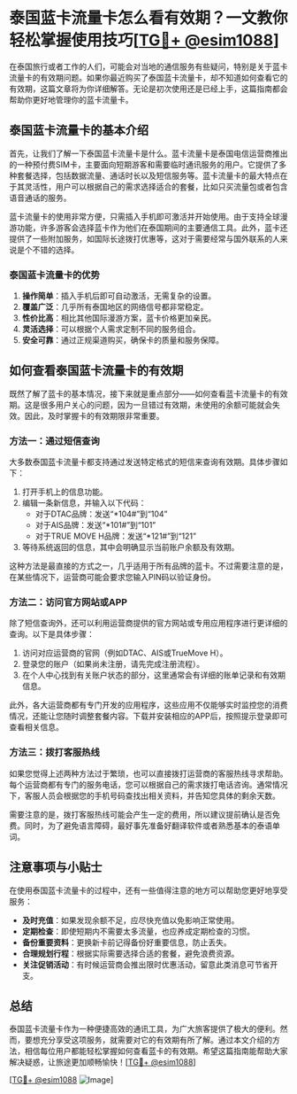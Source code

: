 # 泰国蓝卡流量卡怎么看有效期？一文教你轻松掌握使用技巧[[TG💪+ @esim1088](https://t.me/s/esim1088)]

在泰国旅行或者工作的人们，可能会对当地的通信服务有些疑问，特别是关于蓝卡流量卡的有效期问题。如果你最近购买了泰国蓝卡流量卡，却不知道如何查看它的有效期，这篇文章将为你详细解答。无论是初次使用还是已经上手，这篇指南都会帮助你更好地管理你的蓝卡流量卡。

## 泰国蓝卡流量卡的基本介绍

首先，让我们了解一下泰国蓝卡流量卡是什么。蓝卡流量卡是泰国电信运营商推出的一种预付费SIM卡，主要面向短期游客和需要临时通讯服务的用户。它提供了多种套餐选择，包括数据流量、通话时长以及短信服务等。蓝卡流量卡的最大特点在于其灵活性，用户可以根据自己的需求选择适合的套餐，比如只买流量包或者包含语音通话的服务。

蓝卡流量卡的使用非常方便，只需插入手机即可激活并开始使用。由于支持全球漫游功能，许多游客会选择蓝卡作为他们在泰国期间的主要通信工具。此外，蓝卡还提供了一些附加服务，如国际长途拨打优惠等，这对于需要经常与国外联系的人来说是个不错的选择。

### 泰国蓝卡流量卡的优势

1. **操作简单**：插入手机后即可自动激活，无需复杂的设置。
2. **覆盖广泛**：几乎所有泰国地区的网络信号都非常稳定。
3. **性价比高**：相比其他国际漫游方案，蓝卡价格更加亲民。
4. **灵活选择**：可以根据个人需求定制不同的服务组合。
5. **安全可靠**：通过正规渠道购买，确保卡的质量和服务保障。

## 如何查看泰国蓝卡流量卡的有效期

既然了解了蓝卡的基本情况，接下来就是重点部分——如何查看蓝卡流量卡的有效期。这是很多用户关心的问题，因为一旦错过有效期，未使用的余额可能就会失效。因此，及时掌握卡的有效期限非常重要。

### 方法一：通过短信查询

大多数泰国蓝卡流量卡都支持通过发送特定格式的短信来查询有效期。具体步骤如下：

1. 打开手机上的信息功能。
2. 编辑一条新信息，并输入以下代码：
   - 对于DTAC品牌：发送“*104#”到“104”
   - 对于AIS品牌：发送“*101#”到“101”
   - 对于TRUE MOVE H品牌：发送“*121#”到“121”
3. 等待系统返回的信息，其中会明确显示当前账户余额及有效期。

这种方法是最直接的方式之一，几乎适用于所有品牌的蓝卡。不过需要注意的是，在某些情况下，运营商可能会要求您输入PIN码以验证身份。

### 方法二：访问官方网站或APP

除了短信查询外，还可以利用运营商提供的官方网站或专用应用程序进行更详细的查询。以下是具体步骤：

1. 访问对应运营商的官网（例如DTAC、AIS或TrueMove H）。
2. 登录您的账户（如果尚未注册，请先完成注册流程）。
3. 在个人中心找到有关账户状态的部分，这里通常会有详细的账单记录和有效期信息。

此外，各大运营商都有专门开发的应用程序，这些应用不仅能够实时监控您的消费情况，还能让您随时调整套餐内容。下载并安装相应的APP后，按照提示登录即可查看相关信息。

### 方法三：拨打客服热线

如果您觉得上述两种方法过于繁琐，也可以直接拨打运营商的客服热线寻求帮助。每个运营商都有专门的服务电话，您可以根据自己的需求拨打电话咨询。通常情况下，客服人员会根据您的手机号码查找出相关资料，并告知您具体的剩余天数。

需要注意的是，拨打客服热线可能会产生一定的费用，所以建议提前确认是否免费。同时，为了避免语言障碍，最好事先准备好翻译软件或者熟悉基本的泰语单词。

## 注意事项与小贴士

在使用泰国蓝卡流量卡的过程中，还有一些值得注意的地方可以帮助您更好地享受服务：

- **及时充值**：如果发现余额不足，应尽快充值以免影响正常使用。
- **定期检查**：即使短期内不需要太多流量，也应养成定期检查的习惯。
- **备份重要资料**：更换新卡前记得备份好重要信息，防止丢失。
- **合理规划行程**：根据实际需要选择合适的套餐，避免浪费资源。
- **关注促销活动**：有时候运营商会推出限时优惠活动，留意此类消息可节省开支。

## 总结

泰国蓝卡流量卡作为一种便捷高效的通讯工具，为广大旅客提供了极大的便利。然而，要想充分享受这项服务，就需要对它的有效期有所了解。通过本文介绍的方法，相信每位用户都能轻松掌握如何查看蓝卡的有效期。希望这篇指南能帮助大家解决疑惑，让旅途更加顺畅愉快！[[TG💪+ @esim1088](https://t.me/s/esim1088)]

[[TG💪+ @esim1088](https://t.me/s/esim1088) ![Image](https://i.postimg.cc/4NQfJmqS/Snipaste-2025-05-13-00-14-12.png)]